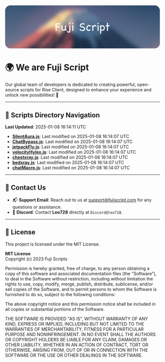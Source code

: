 ![Banner](.github/b.webp)

# 🌍 **We are Fuji Script**

Our global team of developers is dedicated to creating powerful, open-source scripts for Rise Client, designed to enhance your experience and unlock new possibilities! 🌟

---
<!-- SCRIPTS_NAVIGATION_START -->
## 📂 **Scripts Directory Navigation**

**Last Updated**: 2025-01-08 16:14:11 UTC

- **[SilentAura.js](scripts/SilentAura.js)**: Last modified on 2025-01-08 16:14:07 UTC
- **[ChatBypass.js](scripts/ChatBypass.js)**: Last modified on 2025-01-08 16:14:07 UTC
- **[jetpackFly.js](scripts/jetpackFly.js)**: Last modified on 2025-01-08 16:14:07 UTC
- **[velocityHylex.js](scripts/velocityHylex.js)**: Last modified on 2025-01-08 16:14:07 UTC
- **[chestxray.js](scripts/chestxray.js)**: Last modified on 2025-01-08 16:14:07 UTC
- **[bedxray.js](scripts/bedxray.js)**: Last modified on 2025-01-08 16:14:07 UTC
- **[chatMacro.js](scripts/chatMacro.js)**: Last modified on 2025-01-08 16:14:07 UTC

<!-- SCRIPTS_NAVIGATION_END -->

---

## 💬 **Contact Us**  
- 📬 **Support Email**: Reach out to us at [support@fujiscript.com](mailto:support@fujiscript.com) for any questions or assistance.  
- 💬 **Discord**: Contact **Leo728** directly at `Discord@leo728`.

---

## 📜 **License**

This project is licensed under the MIT License.  

**MIT License**  
Copyright (c) 2023 Fuji Scripts  

Permission is hereby granted, free of charge, to any person obtaining a copy of this software and associated documentation files (the "Software"), to deal in the Software without restriction, including without limitation the rights to use, copy, modify, merge, publish, distribute, sublicense, and/or sell copies of the Software, and to permit persons to whom the Software is furnished to do so, subject to the following conditions:  

The above copyright notice and this permission notice shall be included in all copies or substantial portions of the Software.  

THE SOFTWARE IS PROVIDED "AS IS", WITHOUT WARRANTY OF ANY KIND, EXPRESS OR IMPLIED, INCLUDING BUT NOT LIMITED TO THE WARRANTIES OF MERCHANTABILITY, FITNESS FOR A PARTICULAR PURPOSE AND NONINFRINGEMENT. IN NO EVENT SHALL THE AUTHORS OR COPYRIGHT HOLDERS BE LIABLE FOR ANY CLAIM, DAMAGES OR OTHER LIABILITY, WHETHER IN AN ACTION OF CONTRACT, TORT OR OTHERWISE, ARISING FROM, OUT OF OR IN CONNECTION WITH THE SOFTWARE OR THE USE OR OTHER DEALINGS IN THE SOFTWARE.  
